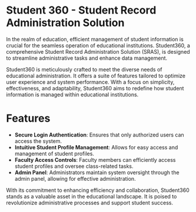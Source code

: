 # Student 360 - Student Record Administration Solution

In the realm of education, efficient management of student information is crucial for the seamless operation of educational institutions. Student360, a comprehensive Student Record Administration Solution (SRAS), is designed to streamline administrative tasks and enhance data management.

Student360 is meticulously crafted to meet the diverse needs of educational administration. It offers a suite of features tailored to optimize user experience and system performance. With a focus on simplicity, effectiveness, and adaptability, Student360 aims to redefine how student information is managed within educational institutions.

# Features

- **Secure Login Authentication**: Ensures that only authorized users can access the system.
- **Intuitive Student Profile Management**: Allows for easy access and management of student profiles.
- **Faculty Access Controls**: Faculty members can efficiently access student profiles and oversee class-related tasks.
- **Admin Panel**: Administrators maintain system oversight through the admin panel, allowing for effective administration.

With its commitment to enhancing efficiency and collaboration, Student360 stands as a valuable asset in the educational landscape. It is poised to revolutionize administrative processes and support student success.
